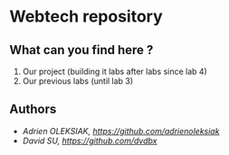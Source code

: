 # Webtech repository 

## What can you find here ?

1. Our project (building it labs after labs since lab 4)
2. Our previous labs (until lab 3)

## Authors

* *Adrien OLEKSIAK, <https://github.com/adrienoleksiak>*
* *David SU, <https://github.com/dvdbx>*

